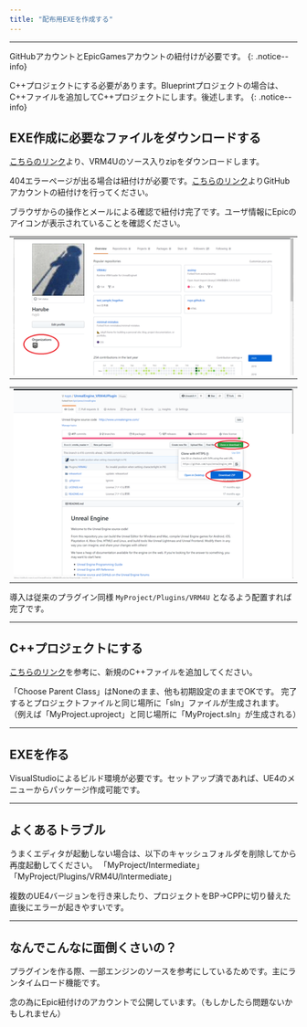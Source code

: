 ```yaml
---
title: "配布用EXEを作成する"
---
```


----

GitHubアカウントとEpicGamesアカウントの紐付けが必要です。
{: .notice--info}

C++プロジェクトにする必要があります。Blueprintプロジェクトの場合は、C++ファイルを追加してC++プロジェクトにします。後述します。
{: .notice--info}

## EXE作成に必要なファイルをダウンロードする

[こちらのリンク](https://github.com/ruyo/UnrealEngine_VRM4UPlugin)より、VRM4Uのソース入りzipをダウンロードします。

404エラーページが出る場合は紐付けが必要です。[こちらのリンク](https://www.unrealengine.com/ja/blog/updated-authentication-process-for-connecting-epic-github-accounts)よりGitHubアカウントの紐付けを行ってください。

ブラウザからの操作とメールによる確認で紐付け完了です。ユーザ情報にEpicのアイコンが表示されていることを確認ください。

||
|-|
|[![](./assets/images/small/03e_con.png)](../assets/images/03e_con.png)|


||
|-|
|[![](./assets/images/small/03e_exe.png)](../assets/images/03e_exe.png)|



導入は従来のプラグイン同様 `MyProject/Plugins/VRM4U` となるよう配置すれば完了です。

----
## C++プロジェクトにする
[こちらのリンク](https://docs.unrealengine.com/ja/Programming/QuickStart/2/index.html)を参考に、新規のC++ファイルを追加してください。

「Choose Parent Class」はNoneのまま、他も初期設定のままでOKです。
完了するとプロジェクトファイルと同じ場所に「sln」ファイルが生成されます。
（例えば「MyProject.uproject」と同じ場所に「MyProject.sln」が生成される）

----
## EXEを作る

VisualStudioによるビルド環境が必要です。セットアップ済であれば、UE4のメニューからパッケージ作成可能です。

----
## よくあるトラブル

うまくエディタが起動しない場合は、以下のキャッシュフォルダを削除してから再度起動してください。
「MyProject/Intermediate」
「MyProject/Plugins/VRM4U/Intermediate」

複数のUE4バージョンを行き来したり、プロジェクトをBP→CPPに切り替えた直後にエラーが起きやすいです。

----
## なんでこんなに面倒くさいの？

プラグインを作る際、一部エンジンのソースを参考にしているためです。主にランタイムロード機能です。

念の為にEpic紐付けのアカウントで公開しています。（もしかしたら問題ないかもしれません）

